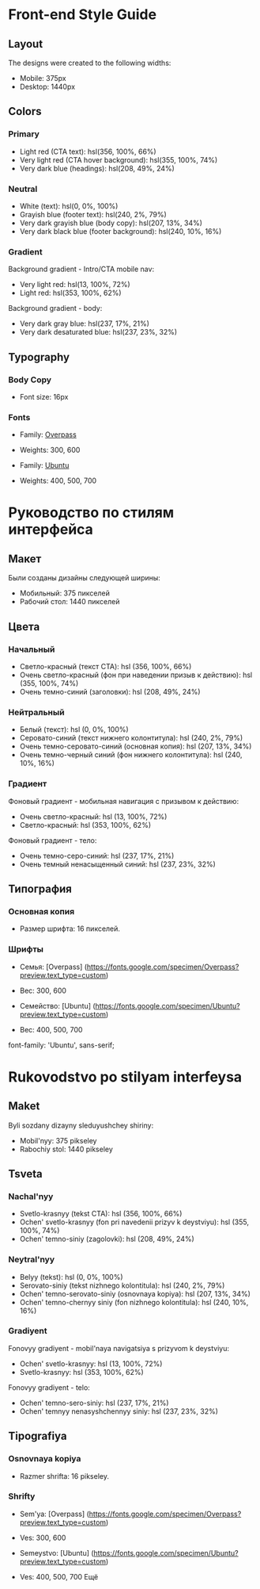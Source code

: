 # Front-end Style Guide

## Layout

The designs were created to the following widths:

- Mobile: 375px
- Desktop: 1440px

## Colors

### Primary

- Light red (CTA text): hsl(356, 100%, 66%)
- Very light red (CTA hover background): hsl(355, 100%, 74%)
- Very dark blue (headings): hsl(208, 49%, 24%)

### Neutral

- White (text): hsl(0, 0%, 100%)
- Grayish blue (footer text): hsl(240, 2%, 79%)
- Very dark grayish blue (body copy): hsl(207, 13%, 34%)
- Very dark black blue (footer background): hsl(240, 10%, 16%)

### Gradient

Background gradient - Intro/CTA mobile nav:

- Very light red: hsl(13, 100%, 72%)
- Light red: hsl(353, 100%, 62%)

Background gradient - body:

- Very dark gray blue: hsl(237, 17%, 21%)
- Very dark desaturated blue: hsl(237, 23%, 32%)

## Typography

### Body Copy

- Font size: 16px

### Fonts

- Family: [Overpass](https://fonts.google.com/specimen/Overpass?preview.text_type=custom)
- Weights: 300, 600

- Family: [Ubuntu](https://fonts.google.com/specimen/Ubuntu?preview.text_type=custom)
- Weights: 400, 500, 700


# Руководство по стилям интерфейса

## Макет

Были созданы дизайны следующей ширины:

- Мобильный: 375 пикселей
- Рабочий стол: 1440 пикселей

## Цвета

### Начальный

- Светло-красный (текст CTA): hsl (356, 100%, 66%)
- Очень светло-красный (фон при наведении призыв к действию): hsl (355, 100%, 74%)
- Очень темно-синий (заголовки): hsl (208, 49%, 24%)

### Нейтральный

- Белый (текст): hsl (0, 0%, 100%)
- Серовато-синий (текст нижнего колонтитула): hsl (240, 2%, 79%)
- Очень темно-серовато-синий (основная копия): hsl (207, 13%, 34%)
- Очень темно-черный синий (фон нижнего колонтитула): hsl (240, 10%, 16%)

### Градиент

Фоновый градиент - мобильная навигация с призывом к действию:

- Очень светло-красный: hsl (13, 100%, 72%)
- Светло-красный: hsl (353, 100%, 62%)

Фоновый градиент - тело:

- Очень темно-серо-синий: hsl (237, 17%, 21%)
- Очень темный ненасыщенный синий: hsl (237, 23%, 32%)

## Типография

### Основная копия

- Размер шрифта: 16 пикселей.

### Шрифты

- Семья: [Overpass] (https://fonts.google.com/specimen/Overpass?preview.text_type=custom)
- Вес: 300, 600

- Семейство: [Ubuntu] (https://fonts.google.com/specimen/Ubuntu?preview.text_type=custom)
- Вес: 400, 500, 700 


font-family: 'Ubuntu', sans-serif;
# Rukovodstvo po stilyam interfeysa

## Maket

Byli sozdany dizayny sleduyushchey shiriny:

- Mobil'nyy: 375 pikseley
- Rabochiy stol: 1440 pikseley

## Tsveta

### Nachal'nyy

- Svetlo-krasnyy (tekst CTA): hsl (356, 100%, 66%)
- Ochen' svetlo-krasnyy (fon pri navedenii prizyv k deystviyu): hsl (355, 100%, 74%)
- Ochen' temno-siniy (zagolovki): hsl (208, 49%, 24%)

### Neytral'nyy

- Belyy (tekst): hsl (0, 0%, 100%)
- Serovato-siniy (tekst nizhnego kolontitula): hsl (240, 2%, 79%)
- Ochen' temno-serovato-siniy (osnovnaya kopiya): hsl (207, 13%, 34%)
- Ochen' temno-chernyy siniy (fon nizhnego kolontitula): hsl (240, 10%, 16%)

### Gradiyent

Fonovyy gradiyent - mobil'naya navigatsiya s prizyvom k deystviyu:

- Ochen' svetlo-krasnyy: hsl (13, 100%, 72%)
- Svetlo-krasnyy: hsl (353, 100%, 62%)

Fonovyy gradiyent - telo:

- Ochen' temno-sero-siniy: hsl (237, 17%, 21%)
- Ochen' temnyy nenasyshchennyy siniy: hsl (237, 23%, 32%)

## Tipografiya

### Osnovnaya kopiya

- Razmer shrifta: 16 pikseley.

### Shrifty

- Sem'ya: [Overpass] (https://fonts.google.com/specimen/Overpass?preview.text_type=custom)
- Ves: 300, 600

- Semeystvo: [Ubuntu] (https://fonts.google.com/specimen/Ubuntu?preview.text_type=custom)
- Ves: 400, 500, 700
Ещё